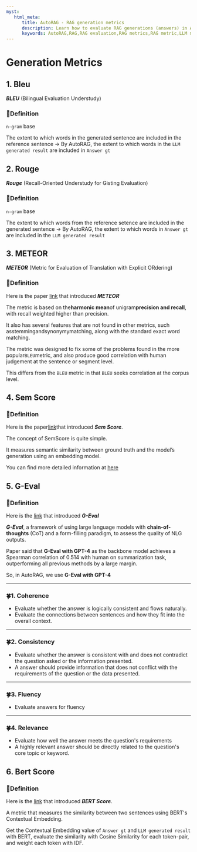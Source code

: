 ```yaml
---
myst:
   html_meta:
      title: AutoRAG - RAG generation metrics
      description: Learn how to evaluate RAG generations (answers) in AutoRAG
      keywords: AutoRAG,RAG,RAG evaluation,RAG metrics,RAG metric,LLM metric
---
```

# Generation Metrics

## 1. Bleu

***BLEU*** (Bilingual Evaluation Understudy)

### 📌Definition

`n-gram` base

The extent to which words in the generated sentence are included in the reference sentence
→ By AutoRAG, the extent to which words in the `LLM generated result` are included in `Answer gt`

## 2. Rouge

***Rouge*** (Recall-Oriented Understudy for Gisting Evaluation)

### 📌Definition

`n-gram` base

The extent to which words from the reference setence are included in the generated sentence
→ By AutoRAG, the extent to which words in `Answer gt` are included in the `LLM generated result`

## 3. METEOR

***METEOR*** (Metric for Evaluation of Translation with Explicit ORdering)

### 📌Definition

Here is the paper [link](https://www.cs.cmu.edu/~alavie/papers/BanerjeeLavie2005-final.pdf) that introduced ***METEOR***

The metric is based on the**harmonic mean**of unigram**precision and recall**, with recall weighted higher than
precision.

It also has several features that are not found in other metrics, such asstemmingandsynonymymatching, along with the
standard exact word matching.

The metric was designed to fix some of the problems found in the more popular`BLEU`metric, and also produce good
correlation with human judgement at the sentence or segment level.

This differs from the `BLEU` metric in that `BLEU` seeks correlation at the corpus level.

## 4. Sem Score

### 📌Definition

Here is the paper[link](https://arxiv.org/pdf/2401.17072.pdf)that introduced ***Sem Score***.

The concept of SemScore is quite simple.

It measures semantic similarity between ground truth and the model’s generation using an embedding model.

You can find more detailed information
at [here](https://medium.com/@autorag/sem-score-maybe-the-answer-to-rag-evaluation-00db0d886d40)

## 5. G-Eval

### 📌Definition

Here is the [link](https://arxiv.org/abs/2303.16634) that introduced ***G-Eval***

***G-Eval***, a framework of using large language models with **chain-of-thoughts** (CoT) and a form-filling paradigm,
to assess the quality of NLG outputs.

Paper said that **G-Eval with GPT-4** as the backbone model achieves a Spearman correlation of 0.514 with human on
summarization task, outperforming all previous methods by a large margin.

So, in AutoRAG, we use **G-Eval with GPT-4**

---

### 🍀1. Coherence

- Evaluate whether the answer is logically consistent and flows naturally.
- Evaluate the connections between sentences and how they fit into the overall context.

---

### 🍀2. Consistency

- Evaluate whether the answer is consistent with and does not contradict the question asked or the information
  presented.
- A answer should provide information that does not conflict with the requirements of the question or the data
  presented.

---

### 🍀3. Fluency

- Evaluate answers for fluency

---

### 🍀4. Relevance

- Evaluate how well the answer meets the question's requirements
- A highly relevant answer should be directly related to the question's core topic or keyword.

## 6. Bert Score

### 📌Definition

Here is the [link](https://arxiv.org/pdf/1904.09675) that introduced ***BERT Score***.

A metric that measures the similarity between two sentences using BERT's Contextual Embedding.

Get the Contextual Embedding value of `Answer gt` and `LLM generated result` with BERT, evaluate the similarity with
Cosine Similarity for each token-pair, and weight each token with IDF.